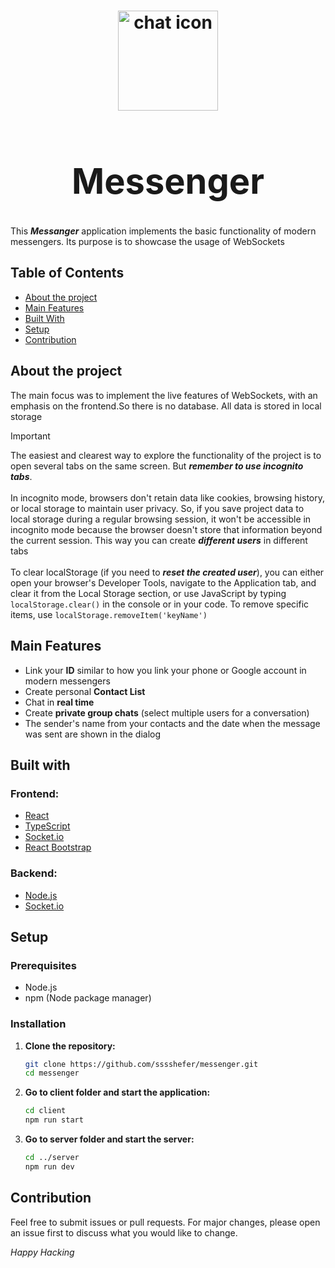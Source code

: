 # <div align="center"><img src="https://github.com/sssshefer/messenger/assets/63253440/5101f7d4-d02b-450f-b590-010484b42f06" alt="chat icon"  height="160"><h1>Messenger</h1></div>
This ***Messanger*** application implements the basic functionality of modern messengers. Its purpose is to showcase the usage of WebSockets

## Table of Contents
- [About the project](#about-the-project)
- [Main Features](#main-features)
- [Built With](#built-with)
- [Setup](#setup)
- [Contribution](#contribution)

## About the project

The main focus was to implement the live features of WebSockets, with an emphasis on the frontend.So there is no database. All data is stored in local storage

> [!IMPORTANT]
> The easiest and clearest way to explore the functionality of the project is to <br/> open several tabs on the same screen. But ***remember to use incognito tabs***. <br/><br/>
> In incognito mode, browsers don't retain data like cookies, browsing history, or local storage to maintain user privacy. So, if you save project data to local storage during a regular browsing session, it won't be accessible in incognito mode because the browser doesn't store that information beyond the current session. This way you can create ***different users*** in different tabs <br/><br/>
> To clear localStorage (if you need to ***reset the created user***), you can either open your browser's Developer Tools, navigate to the Application tab, and clear it from the Local Storage section, or use JavaScript by typing `localStorage.clear()` in the console or in your code. To remove specific items, use `localStorage.removeItem('keyName')`

## Main Features
- Link your **ID** similar to how you link your phone or Google account in modern messengers
- Create personal **Contact List**
- Chat in **real time**
- Create **private group chats** (select multiple users for a conversation)
- The sender's name from your contacts and the date when the message was sent are shown in the dialog

## Built with
 ### Frontend:
- [React](https://react.dev/)
- [TypeScript](https://www.typescriptlang.org/)
- [Socket.io](https://socket.io/)
- [React Bootstrap](https://react-bootstrap.netlify.app/)
    
 ### Backend:
- [Node.js](https://nodejs.org/)
- [Socket.io](https://socket.io/)

## Setup
### Prerequisites
- Node.js
- npm (Node package manager)

### Installation
1. **Clone the repository:**
   ```sh
   git clone https://github.com/sssshefer/messenger.git
   cd messenger
   ```
2. **Go to client folder and start the application:**
     ```sh
   cd client
   npm run start
   ```
3. **Go to server folder and start the server:**
     ```sh
   cd ../server
   npm run dev
   ```
## Contribution
Feel free to submit issues or pull requests. For major changes, please open an issue first to discuss what you would like to change.

 *Happy Hacking*
